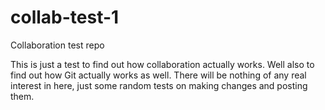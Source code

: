 # collab-test-1
Collaboration test repo

This is just a test to find out how collaboration actually works. Well also to find out how Git actually works as well.
There will be nothing of any real interest in here, just some random tests on making changes and posting them.
